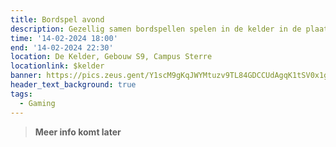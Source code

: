 ```yaml
---
title: Bordspel avond
description: Gezellig samen bordspellen spelen in de kelder in de plaats van valentijn te vieren
time: '14-02-2024 18:00'
end: '14-02-2024 22:30'
location: De Kelder, Gebouw S9, Campus Sterre
locationlink: $kelder
banner: https://pics.zeus.gent/Y1scM9gKqJWYMtuzv9TL84GDCCUdAgqK1tSV0x1g.jpg
header_text_background: true
tags:
  - Gaming
---
```


> **Meer info komt later**
